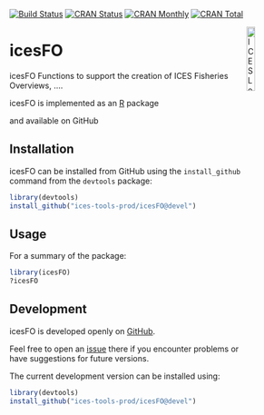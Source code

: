 [![Build Status](https://travis-ci.org/ices-tools-prod/icesFO.svg?branch=master)](https://travis-ci.org/ices-tools-prod/icesFO)
[![CRAN Status](http://r-pkg.org/badges/version/icesFO)](https://cran.r-project.org/package=icesFO)
[![CRAN Monthly](http://cranlogs.r-pkg.org/badges/icesFO)](https://cran.r-project.org/package=icesFO)
[![CRAN Total](http://cranlogs.r-pkg.org/badges/grand-total/icesFO)](https://cran.r-project.org/package=icesFO)

[<img align="right" alt="ICES Logo" width="17%" height="17%" src="http://ices.dk/_layouts/15/1033/images/icesimg/iceslogo.png">](http://ices.dk)

icesFO
=======

icesFO Functions to support the creation of ICES Fisheries Overviews, ....

icesFO is implemented as an [R](https://www.r-project.org) package 
<!-- and available on [CRAN](https://cran.r-project.org/package=icesFO). -->
and available on GitHub 

Installation
------------

icesFO can be installed from GitHub using the `install_github` command from the
`devtools` package:

```R
library(devtools)
install_github("ices-tools-prod/icesFO@devel")
```

Usage
-----

For a summary of the package:

```R
library(icesFO)
?icesFO
```


Development
-----------

icesFO is developed openly on
[GitHub](https://github.com/ices-tools-prod/icesFO).

Feel free to open an
[issue](https://github.com/ices-tools-prod/icesFO/issues) there if you
encounter problems or have suggestions for future versions.

The current development version can be installed using:

```R
library(devtools)
install_github("ices-tools-prod/icesFO@devel")
```
